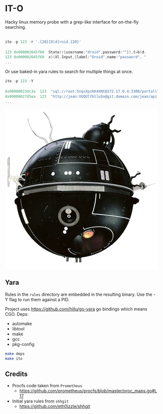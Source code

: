 # IT-O

Hacky linux memory probe with a grep-like interface for on-the-fly searching.

```go

ito -p 123 -r '.{20}[D|d]roid.{20}'

123	0x000002645f60	State)({username:"droid",password:""}),t=b(d.
123	0x000002645f60	x)(Xl.Input,{label:"Droid",name:"password", "
...
```

Or use baked-in yara rules to search for multiple things at once.
```go
ito -p 123 -Y

0x00000023dc3a  123  "sql://root:5nqsXpzkK4XNt@172.17.0.4:3306/portal\""        username_and_password_in_uri
0x00000027d5ea  123  "http://jean:VUQUlYblluSn@git.domain.com/jean/api.git"     username_and_password_in_uri
...
```

<img src="ito.webp" />

## Yara

Rules in the `rules` directory are embedded in the resulting binary. Use the -Y flag to run them
against a PID.

Project uses https://github.com/hillu/go-yara go bindings which means CGO.
Deps:
  - automake
  - libtool
  - make
  - gcc
  - pkg-config

```sh
make deps
make ito
```

## Credits

- Procfs code taken from `Prometheus`
  - https://github.com/prometheus/procfs/blob/master/proc_maps.go#L17
- Initial yara rules from  `shhgit`
  - https://github.com/eth0izzle/shhgit
